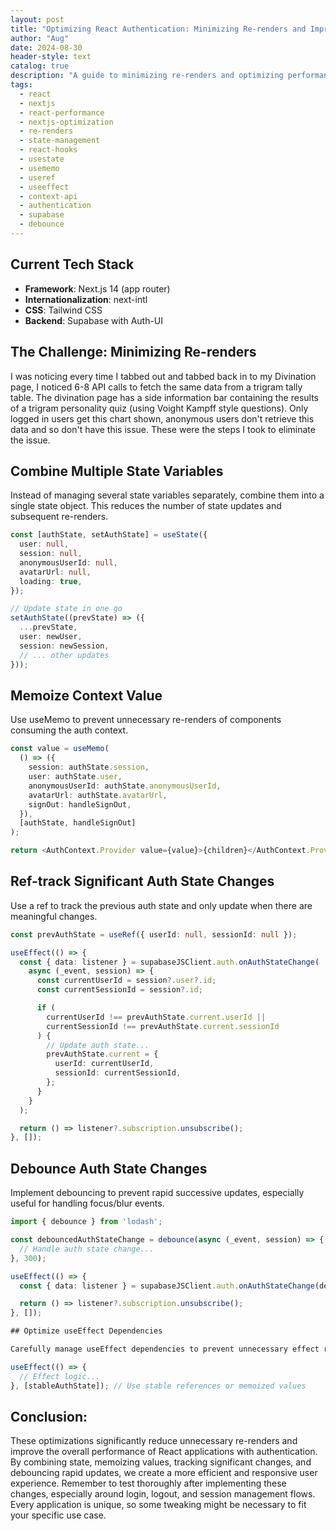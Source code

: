 ```yaml
---
layout: post
title: "Optimizing React Authentication: Minimizing Re-renders and Improving Performance"
author: "Aug"
date: 2024-08-30
header-style: text
catalog: true
description: "A guide to minimizing re-renders and optimizing performance in React/Next.js applications with authentication. Covers combining state, memoizing context with useMemo, tracking state changes with useRef, debouncing, and optimizing useEffect dependencies."
tags:
  - react
  - nextjs
  - react-performance
  - nextjs-optimization
  - re-renders
  - state-management
  - react-hooks
  - usestate
  - usememo
  - useref
  - useeffect
  - context-api
  - authentication
  - supabase
  - debounce
---
```


## Current Tech Stack

- **Framework**: Next.js 14 (app router)
- **Internationalization**: next-intl
- **CSS**: Tailwind CSS
- **Backend**: Supabase with Auth-UI

## The Challenge: Minimizing Re-renders

I was noticing every time I tabbed out and tabbed back in to my Divination page, I noticed
6-8 API calls to fetch the same data from a trigram tally table. The divination page has a side
information bar containing the results of a trigram personality quiz (using Voight Kampff style
questions). Only logged in users get this chart shown, anonymous users don't retrieve
this data and so don't have this issue. These were the steps I took to eliminate the issue.

## Combine Multiple State Variables

Instead of managing several state variables separately, combine them into a single state object. This reduces the number of state updates and subsequent re-renders.

```typescript
const [authState, setAuthState] = useState({
  user: null,
  session: null,
  anonymousUserId: null,
  avatarUrl: null,
  loading: true,
});

// Update state in one go
setAuthState((prevState) => ({
  ...prevState,
  user: newUser,
  session: newSession,
  // ... other updates
}));
```

## Memoize Context Value

Use useMemo to prevent unnecessary re-renders of components consuming the auth context.

```typescript
const value = useMemo(
  () => ({
    session: authState.session,
    user: authState.user,
    anonymousUserId: authState.anonymousUserId,
    avatarUrl: authState.avatarUrl,
    signOut: handleSignOut,
  }),
  [authState, handleSignOut]
);

return <AuthContext.Provider value={value}>{children}</AuthContext.Provider>;
```

## Ref-track Significant Auth State Changes

Use a ref to track the previous auth state and only update when there are meaningful changes.

```typescript
const prevAuthState = useRef({ userId: null, sessionId: null });

useEffect(() => {
  const { data: listener } = supabaseJSClient.auth.onAuthStateChange(
    async (_event, session) => {
      const currentUserId = session?.user?.id;
      const currentSessionId = session?.id;

      if (
        currentUserId !== prevAuthState.current.userId ||
        currentSessionId !== prevAuthState.current.sessionId
      ) {
        // Update auth state...
        prevAuthState.current = {
          userId: currentUserId,
          sessionId: currentSessionId,
        };
      }
    }
  );

  return () => listener?.subscription.unsubscribe();
}, []);
```

## Debounce Auth State Changes

Implement debouncing to prevent rapid successive updates, especially useful for handling focus/blur events.

```typescript
import { debounce } from 'lodash';

const debouncedAuthStateChange = debounce(async (_event, session) => {
  // Handle auth state change...
}, 300);

useEffect(() => {
  const { data: listener } = supabaseJSClient.auth.onAuthStateChange(debouncedAuthStateChange);

  return () => listener?.subscription.unsubscribe();
}, []);

## Optimize useEffect Dependencies

Carefully manage useEffect dependencies to prevent unnecessary effect runs.

useEffect(() => {
  // Effect logic...
}, [stableAuthState]); // Use stable references or memoized values
```

## Conclusion:

These optimizations significantly reduce unnecessary re-renders and improve the overall performance of React applications with authentication. By combining state, memoizing values, tracking significant changes, and debouncing rapid updates, we create a more efficient and responsive user experience.
Remember to test thoroughly after implementing these changes, especially around login, logout, and session management flows. Every application is unique, so some tweaking might be necessary to fit your specific use case.
